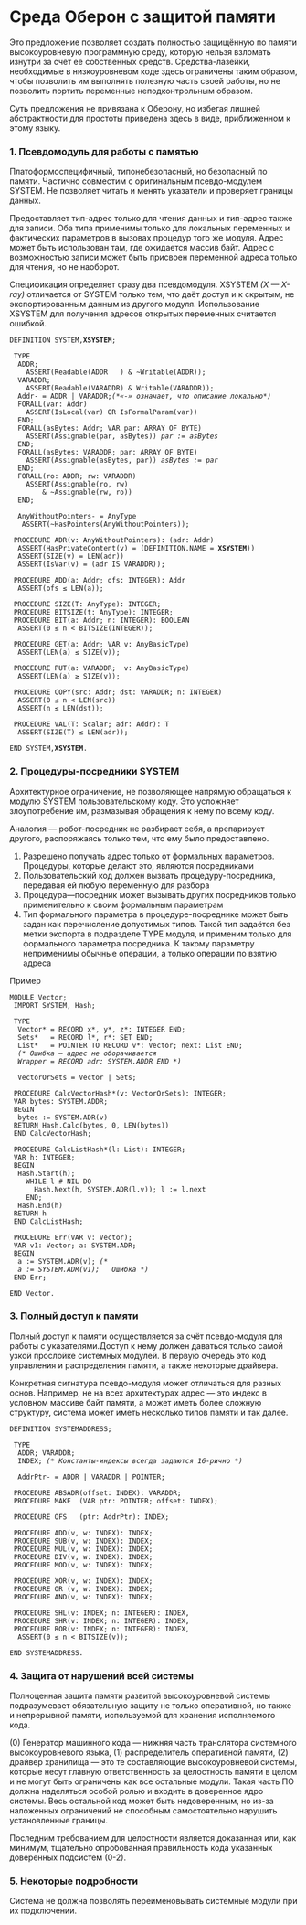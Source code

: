 # Среда Оберон с защитой памяти

Это предложение позволяет создать полностью защищённую по памяти высокоуровневую программную среду, которую нельзя взломать изнутри за счёт её собственных средств. Средства-лазейки, необходимые в низкоуровневом коде здесь ограничены таким образом, чтобы позволить им выполнять полезную часть своей работы, но не позволить портить переменные неподконтрольным образом.

Суть предложения не привязана к Оберону, но избегая лишней абстрактности для простоты приведена здесь в виде, приближенном к этому языку.

### 1. Псевдомодуль для работы с памятью
Платоформоспецифичный, типонебезопасный, но безопасный по памяти. Частично совместим с оригинальным псевдо-модулем SYSTEM. Не позволяет читать и менять указатели и проверяет границы данных.

Предоставляет тип-адрес только для чтения данных и тип-адрес также для записи. Оба типа применимы только для локальных переменных и фактических параметров в вызовах процедур того же модуля. Адрес может быть использован там, где ожидается массив байт. Адрес с возможностью записи может быть присвоен переменной адреса только для чтения, но не наоборот.

Спецификация определяет сразу два псевдомодуля. XSYSTEM *(X — X-ray)* отличается от SYSTEM только тем, что даёт доступ и к скрытым, не экспортированным данным из другого модуля. Использование XSYSTEM для получения адресов открытых переменных считается ошибкой.

<pre><code>DEFINITION SYSTEM,<b>XSYSTEM</b>;

 TYPE
  ADDR;
    ASSERT(Readable(ADDR   ) & ~Writable(ADDR));
  VARADDR;
    ASSERT(Readable(VARADDR) & Writable(VARADDR));
  Addr- = ADDR | VARADDR;<i>(*«-» означает, что описание локально*)</i>
  FORALL(var: Addr)
    ASSERT(IsLocal(var) OR IsFormalParam(var))
  END;
  FORALL(asBytes: Addr; VAR par: ARRAY OF BYTE)
    ASSERT(Assignable(par, asBytes)) <i>par := asBytes</i>
  END;
  FORALL(asBytes: VARADDR; par: ARRAY OF BYTE)
    ASSERT(Assignable(asBytes, par)) <i>asBytes := par</i>
  END;
  FORALL(ro: ADDR; rw: VARADDR)
    ASSERT(Assignable(ro, rw)
        & ~Assignable(rw, ro))
  END;

  AnyWithoutPointers- = AnyType
   ASSERT(~HasPointers(AnyWithoutPointers));

 PROCEDURE ADR(v: AnyWithoutPointers): (adr: Addr)
  ASSERT(HasPrivateContent(v) = (DEFINITION.NAME = <b>XSYSTEM</b>))
  ASSERT(SIZE(v) = LEN(adr))
  ASSERT(IsVar(v) = (adr IS VARADDR));

 PROCEDURE ADD(a: Addr; ofs: INTEGER): Addr
  ASSERT(ofs ≤ LEN(a));

 PROCEDURE SIZE(T: AnyType): INTEGER;
 PROCEDURE BITSIZE(t: AnyType): INTEGER;
 PROCEDURE BIT(a: Addr; n: INTEGER): BOOLEAN
  ASSERT(0 ≤ n < BITSIZE(INTEGER));

 PROCEDURE GET(a: Addr; VAR v: AnyBasicType)
  ASSERT(LEN(a) ≤ SIZE(v));

 PROCEDURE PUT(a: VARADDR;  v: AnyBasicType)
  ASSERT(LEN(a) ≥ SIZE(v));

 PROCEDURE COPY(src: Addr; dst: VARADDR; n: INTEGER)
  ASSERT(0 ≤ n < LEN(src))
  ASSERT(n ≤ LEN(dst));

 PROCEDURE VAL(T: Scalar; adr: Addr): T
  ASSERT(SIZE(T) ≤ LEN(adr));

END SYSTEM,<b>XSYSTEM</b>.</code></pre>

### 2. Процедуры-посредники SYSTEM
Архитектурное ограничение, не позволяющее напрямую обращаться к модулю SYSTEM пользовательскому коду. Это усложняет злоупотребение им, размазывая обращения к нему по всему коду.

Аналогия — робот-посредник не разбирает себя, а препарирует другого, распоряжаясь только тем, что ему было предоставлено.

 1. Разрешено получать адрес только от формальных параметров. Процедуры, которые делают это, являются посредниками
 2. Пользовательский код должен вызвать процедуру-посредника, передавая ей любую переменную для разбора
 3. Процедура—посредник может вызывать других посредников только применительно к своим формальным параметрам
 4. Тип формального параметра в процедуре-посреднике может быть задан как перечисление допустимых типов. Такой тип задаётся без метки экспорта в подразделе TYPE модуля, и применим только для формального параметра посредника. К такому параметру неприменимы обычные операции, а только операции по взятию адреса

Пример
<pre><code>MODULE Vector;
 IMPORT SYSTEM, Hash;

 TYPE
  Vector* = RECORD x*, y*, z*: INTEGER END;
  Sets*   = RECORD l*, r*: SET END;
  List*   = POINTER TO RECORD v*: Vector; next: List END;
  <i>(* Ошибка — адрес не оборачивается 
  Wrapper = RECORD adr: SYSTEM.ADDR END *)</i>

  VectorOrSets = Vector | Sets;

 PROCEDURE CalcVectorHash*(v: VectorOrSets): INTEGER;
 VAR bytes: SYSTEM.ADDR;
 BEGIN
  bytes := SYSTEM.ADR(v)
 RETURN Hash.Calc(bytes, 0, LEN(bytes))
 END CalcVectorHash;

 PROCEDURE CalcListHash*(l: List): INTEGER;
 VAR h: INTEGER;
 BEGIN
  Hash.Start(h);
    WHILE l # NIL DO
      Hash.Next(h, SYSTEM.ADR(l.v)); l := l.next
    END;
  Hash.End(h)
 RETURN h
 END CalcListHash;

 PROCEDURE Err(VAR v: Vector);
 VAR v1: Vector; a: SYSTEM.ADR;
 BEGIN
  a := SYSTEM.ADR(v); <i>(*
  a := SYSTEM.ADR(v1);   Ошибка *)</i>
 END Err;

END Vector.</code></pre>

### 3. Полный доступ к памяти
Полный доступ к памяти осуществляется за счёт псевдо-модуля для работы с указателями.Доступ к нему должен даваться только самой узкой прослойке системных модулей. В первую очередь это код управления и распределения памяти, а также некоторые драйвера.

Конкретная сигнатура псевдо-модуля может отличаться для разных основ. Например, не на всех архитектурах адрес — это индекс в условном массиве байт памяти, а может иметь более сложную структуру, система может иметь несколько типов памяти и так далее.

<pre><code>DEFINITION SYSTEMADDRESS;

 TYPE
  ADDR; VARADDR;
  INDEX; <i>(* Константы-индексы всегда задаются 16-рично *)</i>

  AddrPtr- = ADDR | VARADDR | POINTER;

 PROCEDURE ABSADR(offset: INDEX): VARADDR;
 PROCEDURE MAKE  (VAR ptr: POINTER; offset: INDEX);
 
 PROCEDURE OFS   (ptr: AddrPtr): INDEX;
 
 PROCEDURE ADD(v, w: INDEX): INDEX;
 PROCEDURE SUB(v, w: INDEX): INDEX;
 PROCEDURE MUL(v, w: INDEX): INDEX;
 PROCEDURE DIV(v, w: INDEX): INDEX;
 PROCEDURE MOD(v, w: INDEX): INDEX;

 PROCEDURE XOR(v, w: INDEX): INDEX;
 PROCEDURE OR (v, w: INDEX): INDEX;
 PROCEDURE AND(v, w: INDEX): INDEX;

 PROCEDURE SHL(v: INDEX; n: INTEGER): INDEX,
 PROCEDURE SHR(v: INDEX; n: INTEGER): INDEX,
 PROCEDURE ROR(v: INDEX; n: INTEGER): INDEX,
  ASSERT(0 ≤ n < BITSIZE(v));

END SYSTEMADDRESS.</code></pre>

### 4. Защита от нарушений всей системы
Полноценная защита памяти развитой высокоуровневой системы подразумевает обязательную защиту не только оперативной, но также и непрерывной памяти, используемой для хранения исполняемого кода.

(0) Генератор машинного кода — нижняя часть транслятора системного высокоуровневого языка, (1) распределитель оперативной памяти, (2) драйвер хранилища — это те составляющие высокоуровневой системы, которые несут главную ответственность за целостность памяти в целом и не могут быть ограничены как все остальные модули. Такая часть ПО должна наделяться особой ролью и входить в доверенное ядро системы. Весь остальной код может быть недоверенным, но из-за наложенных ограничений не способным самостоятельно нарушить установленные границы.

Последним требованием для целостности является доказанная или, как минимум, тщательно опробованная правильность кода указанных доверенных подсистем (0-2).

### 5. Некоторые подробности
Система не должна позволять переименовывать системные модули при их подключении.
